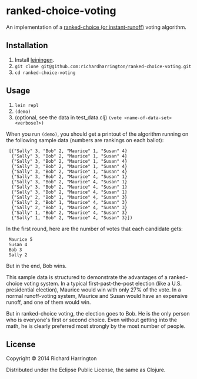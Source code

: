 # ranked-choice-voting

An implementation of a [ranked-choice (or instant-runoff)](http://en.wikipedia.org/wiki/Instant-runoff_voting) voting algorithm.

## Installation

1. Install [leiningen](https://github.com/technomancy/leiningen).
2. `git clone git@github.com:richardharrington/ranked-choice-voting.git`
3. `cd ranked-choice-voting`

## Usage

1. `lein repl`
2. `(demo)`
3. (optional, see the data in test_data.clj) `(vote <name-of-data-set> <verbose?>)`

When you run `(demo)`, you should get a printout of the algorithm running on the following sample data (numbers are rankings on each ballot):

     [{"Sally" 3, "Bob" 2, "Maurice" 1, "Susan" 4}
      {"Sally" 3, "Bob" 2, "Maurice" 1, "Susan" 4}
      {"Sally" 3, "Bob" 2, "Maurice" 1, "Susan" 4}
      {"Sally" 3, "Bob" 2, "Maurice" 1, "Susan" 4}
      {"Sally" 3, "Bob" 2, "Maurice" 1, "Susan" 4}
      {"Sally" 3, "Bob" 2, "Maurice" 4, "Susan" 1}
      {"Sally" 3, "Bob" 2, "Maurice" 4, "Susan" 1}
      {"Sally" 3, "Bob" 2, "Maurice" 4, "Susan" 1}
      {"Sally" 3, "Bob" 2, "Maurice" 4, "Susan" 1}
      {"Sally" 2, "Bob" 1, "Maurice" 4, "Susan" 3}
      {"Sally" 2, "Bob" 1, "Maurice" 4, "Susan" 3}
      {"Sally" 2, "Bob" 1, "Maurice" 4, "Susan" 3}
      {"Sally" 1, "Bob" 2, "Maurice" 4, "Susan" 3}
      {"Sally" 1, "Bob" 2, "Maurice" 4, "Susan" 3}])

In the first round, here are the number of votes that each candidate gets:

     Maurice 5
     Susan 4
     Bob 3
     Sally 2

But in the end, Bob wins.

This sample data is structured to demonstrate the advantages of a ranked-choice voting system. In a typical first-past-the-post election (like a U.S. presidential election), Maurice would win with only 27% of the vote. In a normal runoff-voting system, Maurice and Susan would have an expensive runoff, and one of them would win.

But in ranked-choice voting, the election goes to Bob. He is the only person who is everyone's first or second choice. Even without getting into the math, he is clearly preferred most strongly by the most number of people.

## License

Copyright © 2014 Richard Harrington

Distributed under the Eclipse Public License, the same as Clojure.
